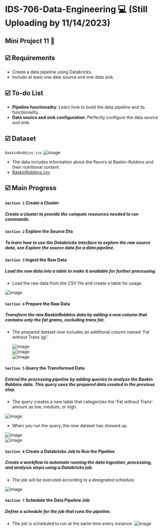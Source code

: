# IDS-706-Data-Engineering :computer: (Still Uploading by 11/14/2023)

## Mini Project 11 :page_facing_up: 

## :ballot_box_with_check: Requirements
* Create a data pipeline using Databricks.</br>
* Include at least one data source and one data sink.</br>

## :ballot_box_with_check: To-do List
* __Pipeline functionality__: Learn how to build the data pipeline and its functioniality.</br>
* __Data source and sink configuration__: Perfectly configure the data source and sink.

## :ballot_box_with_check: Dataset
`BaskinRobbins.csv`
  ![image](https://github.com/suim-park/Mini-Project-11/assets/143478016/2fc283f8-e1ef-4997-9d2e-8d6daeb70196) </br>
  - The data includes information about the flavors at Baskin-Robbins and their nutritional content.
  - [BaskinRobbins.csv](https://github.com/nogibjj/IDS706-Mini-Project-11-sp699/blob/main/BaskinRobbins.csv)

## :ballot_box_with_check: Main Progress
#### `Section 1` Create a Cluster
##### Create a cluster to provide the compute resources needed to run commands.

#### `Section 2` Explore the Source Dta
##### To learn how to use the Databricks interface to explore the raw source data, see Explore the source data for a data pipeline.

#### `Section 3` Ingest the Raw Data
##### Load the raw data into a table to make it available for further processing.
* Load the raw data from the CSV file and create a table for usage.

![image](https://github.com/suim-park/Mini-Project-11/assets/143478016/b87f9aed-6b1d-4b20-ac79-32e3518d4773)

#### `Section 4` Prepare the Raw Data
##### Transform the raw BaskinRobbins data by adding a new column that contains only the fat grams, excluding trans fat.
* The prepared dataset now includes an additional column named 'Fat without Trans (g)'.

  ![image](https://github.com/suim-park/Mini-Project-11/assets/143478016/02e06469-dece-4a8c-ae8a-3687fac90cad) </br>
  ![image](https://github.com/nogibjj/IDS706-Mini-Project-11-sp699/assets/143478016/27302932-fdd1-4f7b-8d57-b6346fbd848c) </br>
  ![image](https://github.com/nogibjj/IDS706-Mini-Project-11-sp699/assets/143478016/84e31ed2-8dc2-4683-8ccd-21f20ee9e5e5)

#### `Section 5` Query the Transformed Data
##### Extend the processing pipeline by adding queries to analyze the Baskin Robbins data. This query uses the prepared data created in the previous step.
* The query creates a new table that categorizes the 'Fat without Trans' amount as low, medium, or high.

![image](https://github.com/nogibjj/IDS706-Mini-Project-11-sp699/assets/143478016/4dd6eb7d-0bd7-435f-b1db-6b1882d0ccb7) </br>
* When you run the query, the new dataset has showed up.

![image](https://github.com/nogibjj/IDS706-Mini-Project-11-sp699/assets/143478016/e09cd9a2-1566-4294-8de3-fa45d977de50) </br>
![image](https://github.com/nogibjj/IDS706-Mini-Project-11-sp699/assets/143478016/31233e21-8334-4298-8712-2051e292a443)

#### `Section 6` Create a Databricks Job to Run the Pipeline
##### Create a workflow to automate running the data ingestion, processing, and analysis steps using a Databricks job.
* The job will be executed according to a designated schedule.

![image](https://github.com/nogibjj/IDS706-Mini-Project-11-sp699/assets/143478016/4cd05475-9796-49c1-a8de-879f1adaf3dc) </br>

#### `Section 7` Schedule the Data Pipeline Job
##### Define a schedule for the job that runs the pipeline.
* The job is scheduled to run at the same time every instance.
![image](https://github.com/nogibjj/IDS706-Mini-Project-11-sp699/assets/143478016/e7ad3f34-2185-4f52-a743-662b7d8d372c)
